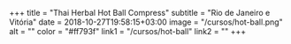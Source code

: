 +++
title = "Thai Herbal Hot Ball Compress"
subtitle = "Rio de Janeiro e Vitória"
date = 2018-10-27T19:58:15+03:00
image = "/cursos/hot-ball.png"
alt = ""
color = "#ff793f"
link1 = "/cursos/hot-ball"
link2 = ""
+++
